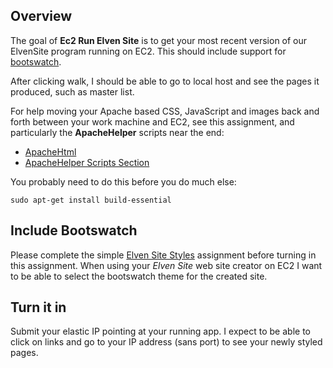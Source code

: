 ## Overview

The goal of **Ec2 Run Elven Site** is to get your most recent version of our ElvenSite program running on EC2. This should include support for [bootswatch][btsw].

After clicking walk, I should be able to go to local host and see the pages it produced, such as master list.

For help moving your Apache based CSS, JavaScript and images back and forth between your work machine and EC2, see this assignment, and particularly the **ApacheHelper** scripts near the end:

- [ApacheHtml][ahtml]
- [ApacheHelper Scripts Section][ahah]

You probably need to do this before you do much else:

```
sudo apt-get install build-essential
```

## Include Bootswatch

Please complete the simple [Elven Site Styles][ess] assignment before turning in this assignment. When using your _Elven Site_ web site creator on EC2 I want to be able to select the bootswatch theme for the created site.

## Turn it in

Submit your elastic IP pointing at your running app. I expect to be able to click on links and go to your IP address (sans port) to see your newly styled pages.

[ahtml]: http://www.ccalvert.net/books/CloudNotes/Assignments/ApacheHtml.html
[ahah]: http://www.ccalvert.net/books/CloudNotes/Assignments/ApacheHtml.html#apache-helpers
[ess]: http://www.ccalvert.net/books/CloudNotes/Assignments/ElvenSiteStyles.html
[btsw]: https://bootswatch.com/
